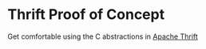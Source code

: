# Thrift Proof of Concept
Get comfortable using the C abstractions in [Apache Thrift](http://github.com/apache/thrift)
